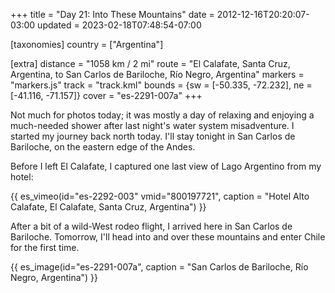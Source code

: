 +++
title = "Day 21: Into These Mountains"
date = 2012-12-16T20:20:07-03:00
updated = 2023-02-18T07:48:54-07:00

[taxonomies]
country = ["Argentina"]

[extra]
distance = "1058 km / 2 mi"
route = "El Calafate, Santa Cruz, Argentina, to San Carlos de Bariloche, Río Negro, Argentina"
markers = "markers.js"
track = "track.kml"
bounds = {sw = [-50.335, -72.232], ne = [-41.116, -71.157]}
cover = "es-2291-007a"
+++

Not much for photos today; it was mostly a day of relaxing and enjoying a much-needed shower after last night's water system misadventure. I started my journey back north today. I'll stay tonight in San Carlos de Bariloche, on the eastern edge of the Andes.

<!-- more -->

Before I left El Calafate, I captured one last view of Lago Argentino from my hotel:

{{ es_vimeo(id="es-2292-003" vmid="800197721", caption = "Hotel Alto Calafate, El Calafate, Santa Cruz, Argentina") }}

After a bit of a wild-West rodeo flight, I arrived here in San Carlos de Bariloche. Tomorrow, I'll head into and over these mountains and enter Chile for the first time.

{{ es_image(id="es-2291-007a", caption = "San Carlos de Bariloche, Río Negro, Argentina") }}
